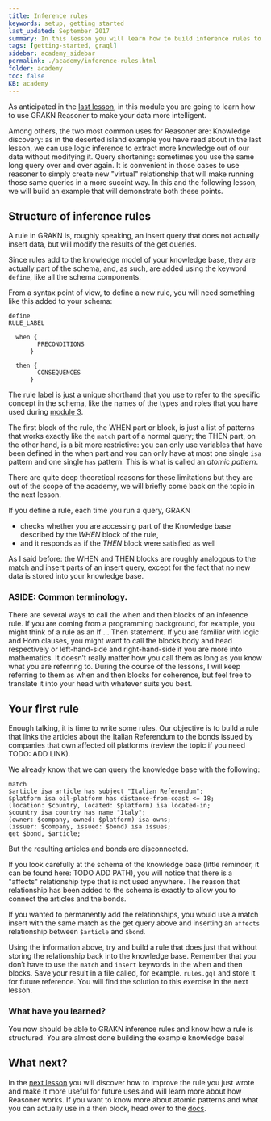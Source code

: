 ```yaml
---
title: Inference rules
keywords: setup, getting started
last_updated: September 2017
summary: In this lesson you will learn how to build inference rules to turn your data into knowledge
tags: [getting-started, graql]
sidebar: academy_sidebar
permalink: ./academy/inference-rules.html
folder: academy
toc: false
KB: academy
---
```


As anticipated in the [last lesson](./reasoner-intro.html), in this module you are going to learn how to use GRAKN Reasoner to make your data more intelligent.

Among others, the two most common uses for Reasoner are:
Knowledge discovery: as in the deserted island example you have read about in the last lesson, we can use logic inference to extract more knowledge out of our data without modifying it.
Query shortening: sometimes you use the same long query over and over again. It is convenient in those cases to use reasoner to simply create new "virtual" relationship that will make running those same queries in a more succint way.
In this and the following lesson, we will build an example that will demonstrate both these points.

## Structure of inference rules
A rule in GRAKN is, roughly speaking, an insert query that does not actually insert data, but will modify the results of the get queries.

Since rules add to the knowledge model of your knowledge base, they are actually part of the schema, and, as such, are added using the keyword `define`, like all the schema components.

From a syntax point of view, to define a new rule, you will need something like this added to your schema:

```
define
RULE_LABEL

  when {
        PRECONDITIONS
      }

  then {
        CONSEQUENCES
      }
```

The rule label is just a unique shorthand that you use to refer to the specific concept in the schema, like the names of the types and roles that you have used during [module 3](./schema-elements.html).

The first block of the rule, the WHEN part or block, is just a list of patterns that works exactly like the `match` part of a normal query; the THEN part, on the other hand, is a bit more restrictive: you can only use variables that have been defined in the when part and you can only have at most one single `isa` pattern and one single `has` pattern. This is what is called an _atomic pattern_.

There are quite deep theoretical reasons for these limitations but they are out of the scope of the academy, we will briefly come back on the topic in the next lesson.

If you define a rule, each time you run a query, GRAKN

  * checks whether you are accessing part of the Knowledge base described by the _WHEN_ block of the rule,
  * and it responds as if the _THEN_ block were satisfied as well

As I said before: the WHEN and THEN blocks are roughly analogous to the match and insert parts of an insert query, except for the fact that no new data is stored into your knowledge base.


### ASIDE: Common terminology.

There are several ways to call the when and then blocks of an inference rule. If you are coming from a programming background, for example, you might think of a rule as an If … Then statement. If you are familiar with logic and Horn clauses, you might want to call the blocks body and head respectively or left-hand-side and right-hand-side if you are more into mathematics. It doesn’t really matter how you call them as long as you know what you are referring to. During the course of the lessons, I will keep referring to them as when and then blocks for coherence, but feel free to translate it into your head with whatever suits you best.


## Your first rule
Enough talking, it is time to write some rules. Our objective is to build a rule that links the articles about the Italian Referendum to the bonds issued by companies that own affected oil platforms (review the topic if you need TODO: ADD LINK).

We already know that we can query the knowledge base with the following:

```graql
match
$article isa article has subject "Italian Referendum";
$platform isa oil-platform has distance-from-coast <= 18;
(location: $country, located: $platform) isa located-in;
$country isa country has name "Italy";
(owner: $company, owned: $platform) isa owns;
(issuer: $company, issued: $bond) isa issues;
get $bond, $article;
```

But the resulting articles and bonds are disconnected.

If you look carefully at the schema of the knowledge base (little reminder, it can be found here: TODO ADD PATH), you will notice that there is a "affects" relationship type that is not used anywhere. The reason that relationship has been added to the schema is exactly to allow you to connect the articles and the bonds.

If you wanted to permanently add the relationships, you would use a match insert with the same match as the get query above and inserting an `affects` relationship between `$article` and `$bond`.


Using the information above, try and build a rule that does just that without storing the relationship back into the knowledge base. Remember that you don’t have to use the `match` and `insert` keywords in the when and then blocks.
Save your result in a file called, for example. `rules.gql` and store it for future reference. You will find the solution to this exercise in the next lesson.

### What have you learned?
You now should be able to GRAKN inference rules and know how a rule is structured. You are almost done building the example knowledge base!

## What next?
In the [next lesson](./advanced-rules.html) you will discover how to improve the rule you just wrote and make it more useful for future uses and will learn more about how Reasoner works. If you want to know more about atomic patterns and what you can actually use in a then block, head over to the [docs](../index.html).
